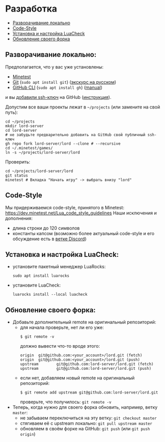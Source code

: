 Разработка
==========

 - [Разворачивание локально](#Разворачивание-локально)
 - [Code-Style](#Code-Style)
 - [Установка и настройка LuaCheck](#Установка-и-настройка-LuaCheck)
 - [Обновление своего форка](#Обновление-своего-форка)

Разворачивание локально:
------------------------
Предполагается, что у вас уже установлены:
 - [Minetest](https://www.minetest.net/)
 - [Git](https://git-scm.com/) (`sudo apt install git`) ([экскурс на русском](https://githowto.com/ru))
 - [GitHub CLI](https://cli.github.com/) (`sudo apt install gh`) ([manual](https://cli.github.com/manual/))

и вы [добавили ssh-ключ](https://github.com/settings/ssh/new) на GitHub ([инструкция](https://docs.github.com/en/github/authenticating-to-github/adding-a-new-ssh-key-to-your-github-account)).

Допустим все ваши проекты лежат в `~/projects` (или замените на свой путь):
```shell
cd ~/projects
mkdir lord-server
cd lord-server
# не забудьте предварительно добавить на GitHub свой публичный ssh-ключ
gh repo fork lord-server/lord --clone # --recursive
cd ~/.minetest/games/
ln -s ~/projects/lord-server/lord
```
Проверить:
```shell
cd ~/projects/lord-server/lord
git status
minetest # Вкладка "Начать игру" -> выбрать внизу "lord" 
```

Code-Style
----------
Мы придерживаемся code-style, принятого в Minetest:
https://dev.minetest.net/Lua_code_style_guidelines
Наши исключения и дополнения:
- длина строки до 120 символов
- константы капсом
(возможно более актуальный code-style и его обсуждение есть в [ветке Discord](https://discord.com/channels/268093825975713793/842734469336793108/905237586610647151))

Установка и настройка LuaCheck:
-------------------------------
 - установите пакетный менеджер LuaRocks:
   ```shell
   sudo apt install luarocks
   ```
 - установите LuaCheck:
   ```shell
   luarocks install --local luacheck
   ```

Обновление своего форка:
------------------------
 - Добавьте дополнительный remote на оригинальный репозиторий:
   - для начала проверьте, нет ли его уже:
     ```shell
     $ git remote -v
     ```
     должно вывести что-то вроде этого:
     ```shell
     origin  git@github.com:<your_account>/lord.git (fetch)
     origin  git@github.com:<your_account>/lord.git (push)
     upstream        git@github.com:lord-server/lord.git (fetch)
     upstream        git@github.com:lord-server/lord.git (push)
     ```
   - если нет, добавляем новый remote на оригинальный репозиторий:
     ```shell
     $ git remote add upstream git@github.com:lord-server/lord.git
     ```
     проверьте, что получилось: `git remote -v`
 - Теперь, когда нужно для своего форка обновить, например, ветку `master`:
   - не забываем переключиться на эту ветку: `git checkout master`
   - стягиваем её с upstream локально: `git pull upstream master`
   - обновляем в своём форке на GitHub: `git push` (или `git push origin`)
